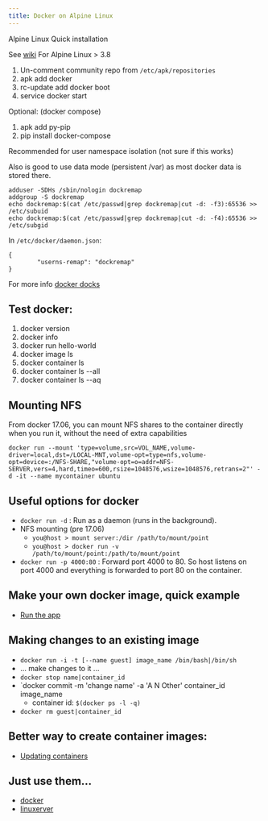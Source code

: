 ```yaml
---
title: Docker on Alpine Linux
---
```


Alpine Linux Quick installation

See [wiki](https://wiki.alpinelinux.org/wiki/Docker)  For Alpine Linux > 3.8

1. Un-comment community repo from `/etc/apk/repositories`
2. apk add docker
3. rc-update add docker boot
4. service docker start

Optional: (docker compose)

1. apk add py-pip
2. pip install docker-compose

Recommended for user namespace isolation (not sure if this works)

Also is good to use data mode (persistent /var) as most docker data is stored there.

```
adduser -SDHs /sbin/nologin dockremap
addgroup -S dockremap
echo dockremap:$(cat /etc/passwd|grep dockremap|cut -d: -f3):65536 >> /etc/subuid
echo dockremap:$(cat /etc/passwd|grep dockremap|cut -d: -f4):65536 >> /etc/subgid
```
In `/etc/docker/daemon.json`:

```
{  
        "userns-remap": "dockremap"
}
```
For more info [docker docks](https://docs.docker.com/engine/reference/commandline/dockerd/#daemon-configuration-file)

## Test docker:

1. docker version
2. docker info
3. docker run hello-world
4. docker image ls
5. docker container ls
6. docker container ls --all
6. docker container ls --aq

## Mounting NFS

From docker 17.06, you can mount NFS shares to the container directly when you run it, without the need of extra capabilities

```
docker run --mount 'type=volume,src=VOL_NAME,volume-driver=local,dst=/LOCAL-MNT,volume-opt=type=nfs,volume-opt=device=:/NFS-SHARE,"volume-opt=o=addr=NFS-SERVER,vers=4,hard,timeo=600,rsize=1048576,wsize=1048576,retrans=2"' -d -it --name mycontainer ubuntu
```

## Useful options for docker

- `docker run -d` : Run as a daemon (runs in the background).
- NFS mounting (pre 17.06)
    - `you@host > mount server:/dir /path/to/mount/point`
    - `you@host > docker run -v /path/to/mount/point:/path/to/mount/point`
- `docker run -p 4000:80` : Forward port 4000 to 80. 
   So host listens on port 4000 and everything is forwarded to port 80 on the container.

## Make your own docker image, quick example

- [Run the app](https://docs.docker.com/get-started/part2/#run-the-app)

## Making changes to an existing image

- `docker run -i -t [--name guest] image_name /bin/bash|/bin/sh`
- ... make changes to it ...
- `docker stop name|container_id`
- `docker commit -m 'change name' -a 'A N Other' container_id image_name
    - container id: `$(docker ps -l -q)`
- `docker rm guest|container_id`

## Better way to create container images:

- [Updating containers](https://serversforhackers.com/c/updating-containers)


## Just use them...

- [docker](https://github.com/maxexcloo/Docker)
- [linuxerver](https://www.linuxserver.io/)


